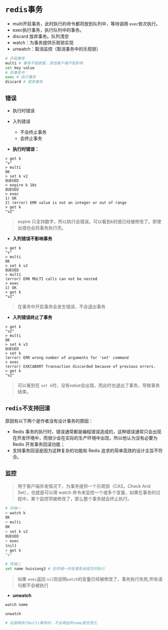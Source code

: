 # `redis事务`

- multi开启事务，此时执行的命令都将放到队列中，等待调用 `exec`依次执行。
- exec执行事务，执行队列中的事务。
- discard 放弃事务。队列清空
- watch：为事务提供乐观锁实现
- unwatch：取消监控（取消事务中的乐观锁）
```sh
# 开启事务
multi # 事务不能嵌套，其他客户端不受影响
set key value
# 在事务中：
exec # 执行事务
discard # 放弃事务
```

## `错误`

- 执行时错误
- 入列错误
  - 不会终止事务
  - 会终止事务

- **执行时错误：**
```
> get k
"v"
> multi
OK
> set k v2
QUEUED
> expire k 10s
QUEUED
> exec
1) OK
2) (error) ERR value is not an integer or out of range
> get k
"v2"
```
> expire 只支持数字，所以执行会错误。可以看到k的值已经被修改了。即使出错也会将事务执行完。

- **入列错误不影响事务**

```
> get k
"v"
> multi
OK
> set k v2
QUEUED
> multi
(error) ERR MULTI calls can not be nested
> exec
1) OK
> get k
"v2"
```
> 在事务中开启事务会发生错误，不会退出事务

- **入列错误终止了事务**

```
> get k
"v2"
> multi
OK
> set k v3
QUEUED
> set k
(error) ERR wrong number of arguments for 'set' command
> exec
(error) EXECABORT Transaction discarded because of previous errors.
> get k
"v2"
```

> 可以看到在 `set k`时，没有value会出错，而此时也退出了事务，导致事务结束。

## `redis不支持回滚`

原因有以下两个是作者没有设计事务的原因：

-  Redis 事务的执行时，错误通常都是编程错误造成的，这种错误通常只会出现在开发环境中，而很少会在实际的生产环境中出现，所以他认为没有必要为 Redis 开发事务回滚功能；
- 支持事务回滚是因为这种复杂的功能和 Redis 追求的简单高效的设计主旨不符合。

## `监控`

> 用于客户端并发情况下，为事务提供一个乐观锁（CAS，Check And Set），也就是可以用 watch 命令来监控一个或多个变量，如果在事务的过程中，某个监控项被修改了，那么整个事务就会终止执行。

```sh
# 终端一
> watch k
OK
> multi
OK
> set k v2
QUEUED
> exec
(nil)
> get k
"v"

# 终端二
set name huixiong3 # 在终端一开启事务未提交时执行
```

> 如果 `exec`返回 `nil`则说明`watch`的变量已经被修改了，事务执行失败,所有语句都不会被执行

- **unwatch**

```sh
watch name

unwatch

# 后面再执行multi事务时，不会再监听name是否变化

```